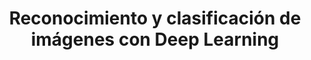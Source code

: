 ---
layout: post
title: Reconocimiento y clasificación de imágenes con Deep Learning 
link: "https://www.campusmvp.es/recursos/post/reconocimiento-y-clasificacion-de-imagenes-con-deep-learning.aspx"
---